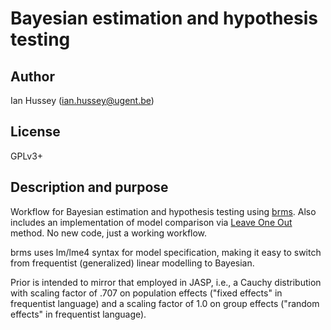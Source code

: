 # Bayesian estimation and hypothesis testing

## Author

Ian Hussey (ian.hussey@ugent.be)

## License

GPLv3+

## Description and purpose

Workflow for Bayesian estimation and hypothesis testing using [brms](https://cran.r-project.org/web/packages/brms/index.html). Also includes an implementation of model comparison via [Leave One Out](http://www.stat.columbia.edu/~gelman/research/unpublished/loo_stan.pdf) method. No new code, just a working workflow.

brms uses lm/lme4 syntax for model specification, making it easy to switch from frequentist (generalized) linear modelling to Bayesian.

Prior is intended to mirror that employed in JASP, i.e., a Cauchy distribution with scaling factor of .707 on population effects ("fixed effects" in frequentist language) and a scaling factor of 1.0 on group effects ("random effects" in frequentist language).

